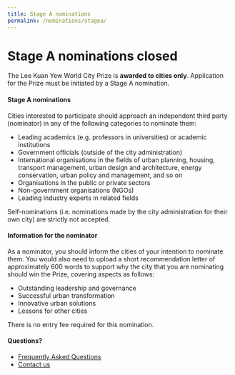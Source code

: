 ```yaml
---
title: Stage A nominations
permalink: /nominations/stagea/
---
```


# **Stage A nominations closed**

The Lee Kuan Yew World City Prize is **awarded to cities only**. Application for the Prize must be initiated by a Stage A nomination.  

#### **Stage A nominations**

Cities interested to participate should approach an independent third party (nominator) in any of the following categories to nominate them:

- Leading academics (e.g. professors in universities) or academic institutions
- Government officials (outside of the city administration)
- International organisations in the fields of urban planning, housing, transport management, urban design and architecture, energy conservation, urban policy and management, and so on
- Organisations in the public or private sectors
- Non-government organisations (NGOs)
- Leading industry experts in related fields

Self-nominations (i.e. nominations made by the city administration for their own city) are strictly not accepted. 

#### **Information for the nominator**

As a nominator, you should inform the cities of your intention to nominate them. You would also need to upload a short recommendation letter of approximately 600 words to support why the city that you are nominating should win the Prize, covering aspects as follows: 

- Outstanding leadership and governance
- Successful urban transformation
- Innovative urban solutions
- Lessons for other cities

There is no entry fee required for this nomination.

#### **Questions?**

- [Frequently Asked Questions](/faq/) 
- [Contact us](/contact-us/)
